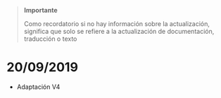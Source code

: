 >**Importante**
>
>Como recordatorio si no hay información sobre la actualización, significa que solo se refiere a la actualización de documentación, traducción o texto

# 20/09/2019

- Adaptación V4
